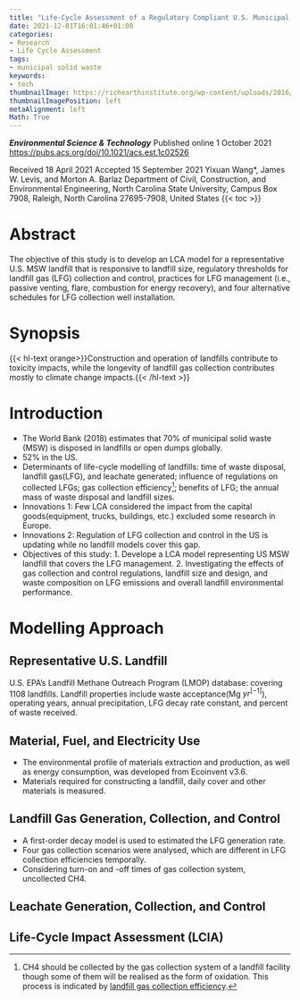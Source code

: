 ```yaml
---
title: "Life-Cycle Assessment of a Regulatory Compliant U.S. Municipal Solid Waste Landfill"
date: 2021-12-01T16:01:46+01:00
categories:
- Research
- Life Cycle Assessment
tags:
- municipal solid waste
keywords:
- tech
thumbnailImage: https://richearthinstitute.org/wp-content/uploads/2016/10/images.jpg
thumbnailImagePosition: left
metaAlignment: left
Math: True
---
```

***Environmental Science & Technology***
Published online 1 October 2021
https://pubs.acs.org/doi/10.1021/acs.est.1c02526
<!--more-->
Received 18 April 2021
Accepted 15 September 2021
Yixuan Wang*, James W. Levis, and Morton A. Barlaz
Department of Civil, Construction, and Environmental Engineering, North Carolina State University, Campus Box 7908, Raleigh, North Carolina 27695-7908, United States
{{< toc >}}

# Abstract

The objective of this study is to develop an LCA model for a representative U.S. MSW landfill that is responsive to landfill size, regulatory thresholds for landfill gas (LFG) collection and control, practices for LFG management (i.e., passive venting, flare, combustion for energy recovery), and four alternative schedules for LFG collection well installation.

# Synopsis

{{< hl-text orange>}}Construction and operation of landfills contribute to toxicity impacts, while the longevity of landfill gas collection contributes mostly to climate change impacts.{{< /hl-text >}}

# Introduction

* The World Bank (2018) estimates that 70% of municipal solid waste (MSW) is disposed in landfills or open dumps globally.
* 52% in the US.
* Determinants of life-cycle modelling of landfills: time of waste disposal, landfill gas(LFG), and leachate generated; influence of regulations on collected LFGs; gas collection efficiency[^gce]; benefits of LFG; the annual mass of waste disposal and landfill sizes.
* Innovations 1: Few LCA considered the impact from the capital goods(equipment, trucks, buildings, etc.) excluded some research in Europe.
* Innovations 2:  Regulation of LFG collection and control in the US is updating while no landfill models cover this gap.
* Objectives of this study: 1. Develope a LCA model representing US MSW landfill that covers the LFG management. 2. Investigating the effects of gas collection and control regulations, landfill size and design, and waste composition on LFG emissions and overall landfill environmental performance.

# Modelling Approach

## Representative U.S. Landfill
U.S. EPA’s Landfill Methane Outreach Program (LMOP) database: covering 1108 landfills. Landfill properties include waste acceptance(Mg $yr^[-1]$), operating years, annual precipitation, LFG decay rate constant, and percent of waste received.

## Material, Fuel, and Electricity Use

* The environmental profile of materials extraction and production, as well as energy consumption, was developed from Ecoinvent v3.6.
* Materials required for constructing a landfill, daily cover and other materials is measured.

## Landfill Gas Generation, Collection, and Control

* A first-order decay model is used to estimated the LFG generation rate.
* Four gas collection scenarios were analysed, which are different in LFG collection efficiencies temporally.
* Considering turn-on and -off times of gas collection system, uncollected CH4.

## Leachate Generation, Collection, and Control
## Life-Cycle Impact Assessment (LCIA)










[^gce]: CH4 should be collected by the gas collection system of a landfill facility though some of them will be realised as the form of oxidation. This process is indicated by [landfill gas collection efficiency](https://www.tandfonline.com/doi/pdf/10.3155/1047-3289.59.12.1399).
